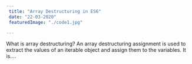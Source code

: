 ```yaml
---
 title: "Array Destructuring in ES6"
 date: "22-03-2020"
 featuredImage: "./code1.jpg"

---
```


What is array destructuring? An array destructuring assignment is used to extract the values of an iterable object and assign them to the variables. It is....
